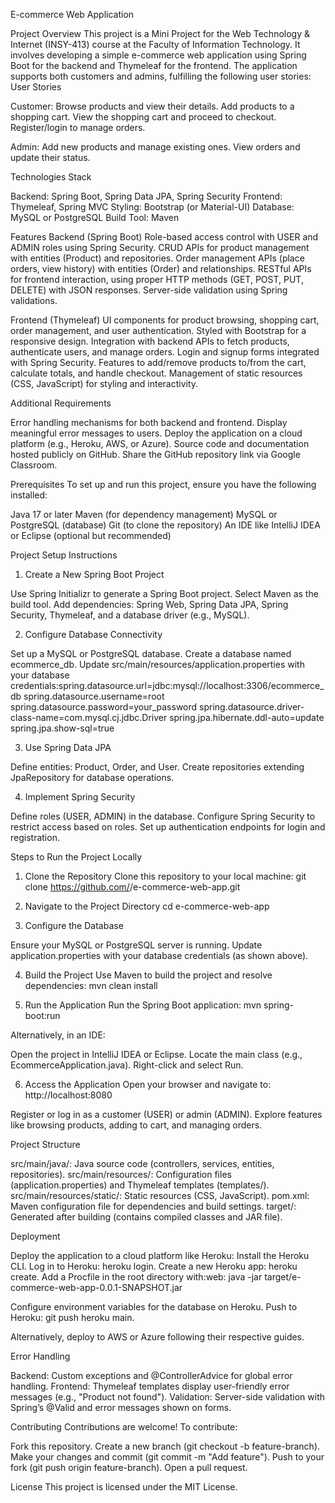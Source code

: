 E-commerce Web Application

Project Overview
This project is a Mini Project for the Web Technology & Internet (INSY-413) course at the Faculty of Information Technology. It involves developing a simple e-commerce web application using Spring Boot for the backend and Thymeleaf for the frontend. The application supports both customers and admins, fulfilling the following user stories:
User Stories

Customer:
Browse products and view their details.
Add products to a shopping cart.
View the shopping cart and proceed to checkout.
Register/login to manage orders.


Admin:
Add new products and manage existing ones.
View orders and update their status.

Technologies Stack

Backend: Spring Boot, Spring Data JPA, Spring Security
Frontend: Thymeleaf, Spring MVC
Styling: Bootstrap (or Material-UI)
Database: MySQL or PostgreSQL
Build Tool: Maven

Features
Backend (Spring Boot) 
Role-based access control with USER and ADMIN roles using Spring Security.
CRUD APIs for product management with entities (Product) and repositories.
Order management APIs (place orders, view history) with entities (Order) and relationships.
RESTful APIs for frontend interaction, using proper HTTP methods (GET, POST, PUT, DELETE) with JSON responses.
Server-side validation using Spring validations.

Frontend (Thymeleaf) 
UI components for product browsing, shopping cart, order management, and user authentication.
Styled with Bootstrap for a responsive design.
Integration with backend APIs to fetch products, authenticate users, and manage orders.
Login and signup forms integrated with Spring Security.
Features to add/remove products to/from the cart, calculate totals, and handle checkout.
Management of static resources (CSS, JavaScript) for styling and interactivity.

Additional Requirements 

Error handling mechanisms for both backend and frontend.
Display meaningful error messages to users.
Deploy the application on a cloud platform (e.g., Heroku, AWS, or Azure).
Source code and documentation hosted publicly on GitHub.
Share the GitHub repository link via Google Classroom.

Prerequisites
To set up and run this project, ensure you have the following installed:

Java 17 or later
Maven (for dependency management)
MySQL or PostgreSQL (database)
Git (to clone the repository)
An IDE like IntelliJ IDEA or Eclipse (optional but recommended)

Project Setup Instructions
1. Create a New Spring Boot Project

Use Spring Initializr to generate a Spring Boot project.
Select Maven as the build tool.
Add dependencies: Spring Web, Spring Data JPA, Spring Security, Thymeleaf, and a database driver (e.g., MySQL).

2. Configure Database Connectivity

Set up a MySQL or PostgreSQL database.
Create a database named ecommerce_db.
Update src/main/resources/application.properties with your database credentials:spring.datasource.url=jdbc:mysql://localhost:3306/ecommerce_db
spring.datasource.username=root
spring.datasource.password=your_password
spring.datasource.driver-class-name=com.mysql.cj.jdbc.Driver
spring.jpa.hibernate.ddl-auto=update
spring.jpa.show-sql=true



3. Use Spring Data JPA

Define entities: Product, Order, and User.
Create repositories extending JpaRepository for database operations.

4. Implement Spring Security

Define roles (USER, ADMIN) in the database.
Configure Spring Security to restrict access based on roles.
Set up authentication endpoints for login and registration.

Steps to Run the Project Locally
1. Clone the Repository
Clone this repository to your local machine:
git clone https://github.com/<your-username>/e-commerce-web-app.git

2. Navigate to the Project Directory
cd e-commerce-web-app

3. Configure the Database

Ensure your MySQL or PostgreSQL server is running.
Update application.properties with your database credentials (as shown above).

4. Build the Project
Use Maven to build the project and resolve dependencies:
mvn clean install

5. Run the Application
Run the Spring Boot application:
mvn spring-boot:run

Alternatively, in an IDE:

Open the project in IntelliJ IDEA or Eclipse.
Locate the main class (e.g., EcommerceApplication.java).
Right-click and select Run.

6. Access the Application
Open your browser and navigate to:
http://localhost:8080


Register or log in as a customer (USER) or admin (ADMIN).
Explore features like browsing products, adding to cart, and managing orders.

Project Structure

src/main/java/: Java source code (controllers, services, entities, repositories).
src/main/resources/: Configuration files (application.properties) and Thymeleaf templates (templates/).
src/main/resources/static/: Static resources (CSS, JavaScript).
pom.xml: Maven configuration file for dependencies and build settings.
target/: Generated after building (contains compiled classes and JAR file).

Deployment

Deploy the application to a cloud platform like Heroku:
Install the Heroku CLI.
Log in to Heroku: heroku login.
Create a new Heroku app: heroku create.
Add a Procfile in the root directory with:web: java -jar target/e-commerce-web-app-0.0.1-SNAPSHOT.jar


Configure environment variables for the database on Heroku.
Push to Heroku: git push heroku main.


Alternatively, deploy to AWS or Azure following their respective guides.

Error Handling

Backend: Custom exceptions and @ControllerAdvice for global error handling.
Frontend: Thymeleaf templates display user-friendly error messages (e.g., "Product not found").
Validation: Server-side validation with Spring’s @Valid and error messages shown on forms.

Contributing
Contributions are welcome! To contribute:

Fork this repository.
Create a new branch (git checkout -b feature-branch).
Make your changes and commit (git commit -m "Add feature").
Push to your fork (git push origin feature-branch).
Open a pull request.

License
This project is licensed under the MIT License.

